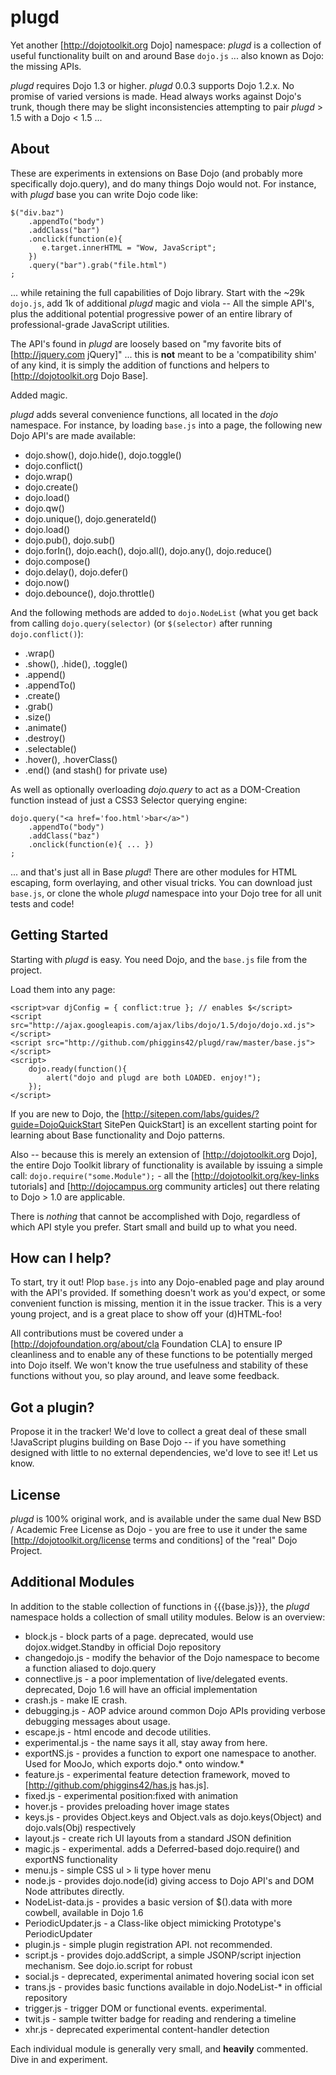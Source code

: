 # plugd

Yet another [http://dojotoolkit.org Dojo] namespace: _plugd_ is a collection of useful functionality built on and 
around Base `dojo.js` ... also known as Dojo: the missing APIs. 

_plugd_ requires Dojo 1.3 or higher. _plugd_ 0.0.3 supports Dojo 1.2.x. No promise of varied versions is made. Head always works against 
Dojo's trunk, though there may be slight inconsistencies attempting to pair _plugd_ > 1.5 with a Dojo < 1.5 ...
 
## About

These are experiments in extensions on Base Dojo (and probably more specifically dojo.query), and do many things 
Dojo would not. For instance, with _plugd_ base you can write Dojo code like:

    $("div.baz")
        .appendTo("body")
        .addClass("bar")
        .onclick(function(e){
           e.target.innerHTML = "Wow, JavaScript"; 
        })
        .query("bar").grab("file.html")
    ;

... while retaining the full capabilities of Dojo library. Start with the ~29k `dojo.js`, add 1k of additional 
_plugd_ magic and viola -- All the simple API's, plus the additional potential progressive power of an entire library of 
professional-grade JavaScript utilities. 

The API's found in _plugd_ are loosely based on "my favorite bits of [http://jquery.com jQuery]" ... this is **not** 
meant to be a 'compatibility shim' of any kind, it is simply the addition of functions and helpers to [http://dojotoolkit.org Dojo Base]. 

Added magic.

_plugd_ adds several convenience functions, all located in the _dojo_ namespace. For instance, by loading `base.js` into 
a page, the following new Dojo API's are made available:

  * dojo.show(), dojo.hide(), dojo.toggle()
  * dojo.conflict()
  * dojo.wrap()
  * dojo.create()
  * dojo.load()
  * dojo.qw()
  * dojo.unique(), dojo.generateId()
  * dojo.load()
  * dojo.pub(), dojo.sub()
  * dojo.forIn(), dojo.each(), dojo.all(), dojo.any(), dojo.reduce()
  * dojo.compose()
  * dojo.delay(), dojo.defer()
  * dojo.now()
  * dojo.debounce(), dojo.throttle()
 
And the following methods are added to `dojo.NodeList` (what you get back from calling `dojo.query(selector)` (or `$(selector)` after 
running `dojo.conflict()`):

  * .wrap()
  * .show(), .hide(), .toggle()
  * .append()
  * .appendTo()
  * .create()
  * .grab()
  * .size()
  * .animate()
  * .destroy()
  * .selectable()
  * .hover(), .hoverClass()
  * .end() (and stash() for private use)

As well as optionally overloading _dojo.query_ to act as a DOM-Creation function instead of just a CSS3 Selector querying engine:

    dojo.query("<a href='foo.html'>bar</a>")
        .appendTo("body")
        .addClass("baz") 
        .onclick(function(e){ ... })
    ;

... and that's just all in Base _plugd_! There are other modules for HTML escaping, form overlaying, 
and other visual tricks. You can download just `base.js`, or clone the whole _plugd_ namespace into your Dojo 
tree for all unit tests and code!

## Getting Started

Starting with _plugd_ is easy. You need Dojo, and the `base.js` file from the project.

Load them into any page:

    <script>var djConfig = { conflict:true }; // enables $</script>
    <script src="http://ajax.googleapis.com/ajax/libs/dojo/1.5/dojo/dojo.xd.js"></script>
    <script src="http://github.com/phiggins42/plugd/raw/master/base.js"></script>
    <script>
        dojo.ready(function(){
            alert("dojo and plugd are both LOADED. enjoy!");
        });
    </script>

If you are new to Dojo, the [http://sitepen.com/labs/guides/?guide=DojoQuickStart SitePen QuickStart] is an excellent 
starting point for learning about Base functionality and Dojo patterns. 

Also -- because this is merely an extension of [http://dojotoolkit.org Dojo], the entire Dojo Toolkit 
library of functionality is available by issuing a simple call: `dojo.require("some.Module");` - all 
the [http://dojotoolkit.org/key-links tutorials] and [http://dojocampus.org community articles] out there 
relating to Dojo > 1.0 are applicable. 

There is *nothing* that cannot be accomplished with Dojo, regardless of which API style you prefer. Start small and build up 
to what you need. 

## How can I help?

To start, try it out! Plop `base.js` into any Dojo-enabled page and play around with the API's provided. If something doesn't 
work as you'd expect, or some convenient function is missing, mention it in the issue tracker. This is a very young project, 
and is a great place to show off your (d)HTML-foo! 

All contributions must be covered under a [http://dojofoundation.org/about/cla Foundation CLA] to ensure IP cleanliness 
and to enable any of these functions to be potentially merged into Dojo itself. We won't know the true usefulness and 
stability of these functions without you, so play around, and leave some feedback.

## Got a plugin?

Propose it in the tracker! We'd love to collect a great deal of these small !JavaScript plugins building on Base Dojo -- if 
you have something designed with little to no external dependencies, we'd love to see it! Let us know.

## License

_plugd_ is 100% original work, and is available under the same dual New BSD / Academic Free License as Dojo - you are free
to use it under the same [http://dojotoolkit.org/license terms and conditions] of the "real" Dojo Project. 

## Additional Modules

In addition to the stable collection of functions in {{{base.js}}}, the _plugd_ namespace holds a collection of
small utility modules. Below is an overview:

  * block.js - block parts of a page. deprecated, would use dojox.widget.Standby in official Dojo repository
  * changedojo.js - modify the behavior of the Dojo namespace to become a function aliased to dojo.query
  * connectlive.js - a poor implementation of live/delegated events. deprecated, Dojo 1.6 will have an official implementation
  * crash.js - make IE crash. 
  * debugging.js - AOP advice around common Dojo APIs providing verbose debugging messages about usage.
  * escape.js - html encode and decode utilities. 
  * experimental.js - the name says it all, stay away from here.
  * exportNS.js - provides a function to export one namespace to another. Used for MooJo, which exports dojo.* onto window.*
  * feature.js - experimental feature detection framework, moved to [http://github.com/phiggins42/has.js has.js]. 
  * fixed.js - experimental position:fixed with animation
  * hover.js - provides preloading hover image states
  * keys.js - provides Object.keys and Object.vals as dojo.keys(Object) and dojo.vals(Obj) respectively
  * layout.js - create rich UI layouts from a standard JSON definition
  * magic.js - experimental. adds a Deferred-based dojo.require() and exportNS functionality
  * menu.js - simple CSS ul > li type hover menu
  * node.js - provides dojo.node(id) giving access to Dojo API's and DOM Node attributes directly.
  * NodeList-data.js - provides a basic version of $().data with more cowbell, available in Dojo 1.6
  * PeriodicUpdater.js - a Class-like object mimicking Prototype's PeriodicUpdater
  * plugin.js - simple plugin registration API. not recommended. 
  * script.js - provides dojo.addScript, a simple JSONP/script injection mechanism. See dojo.io.script for robust
  * social.js - deprecated, experimental animated hovering social icon set
  * trans.js - provides basic functions available in dojo.NodeList-* in official repository
  * trigger.js - trigger DOM or functional events. experimental.
  * twit.js - sample twitter badge for reading and rendering a timeline
  * xhr.js - deprecated experimental content-handler detection
  
Each individual module is generally very small, and **heavily** commented. Dive in and experiment. 